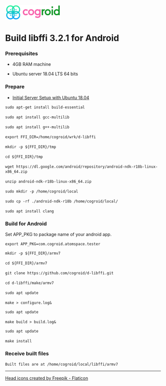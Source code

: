 [![cogroid.com](https://github.com/cogroid/resources/raw/main/images/banner/cogroid-48.png)](https://cogroid.com)

# Build libffi 3.2.1 for Android

### Prerequisites

* 4GB RAM machine

* Ubuntu server 18.04 LTS 64 bits

### Prepare

* [Initial Server Setup with Ubuntu 18.04](https://www.digitalocean.com/community/tutorials/initial-server-setup-with-ubuntu-18-04)

```
sudo apt-get install build-essential

sudo apt install gcc-multilib

sudo apt install g++-multilib

export FFI_DIR=/home/cogroid/wrk/d-libffi

mkdir -p ${FFI_DIR}/tmp

cd ${FFI_DIR}/tmp

wget https://dl.google.com/android/repository/android-ndk-r18b-linux-x86_64.zip

unzip android-ndk-r18b-linux-x86_64.zip

sudo mkdir -p /home/cogroid/local

sudo cp -rf ./android-ndk-r18b /home/cogroid/local/

sudo apt install clang
```

### Build for Android

Set APP_PKG to package name of your android app.

```
export APP_PKG=com.cogroid.atomspace.tester
```

```
mkdir -p ${FFI_DIR}/armv7

cd ${FFI_DIR}/armv7

git clone https://github.com/cogroid/d-libffi.git

cd d-libffi/make/armv7

sudo apt update

make > configure.log&
```

```
sudo apt update

make build > build.log&
```

```
sudo apt update

make install
```

### Receive built files

```
Built files are at /home/cogroid/local/libffi/armv7
```

---
[Head icons created by Freepik - Flaticon](https://www.flaticon.com/free-icons/head)
